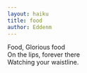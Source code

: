 ```yaml
---
layout: haiku
title: food
author: Eddenm
---
```


Food, Glorious food<br>
On the lips, forever there<br>
Watching your waistline.<br>
